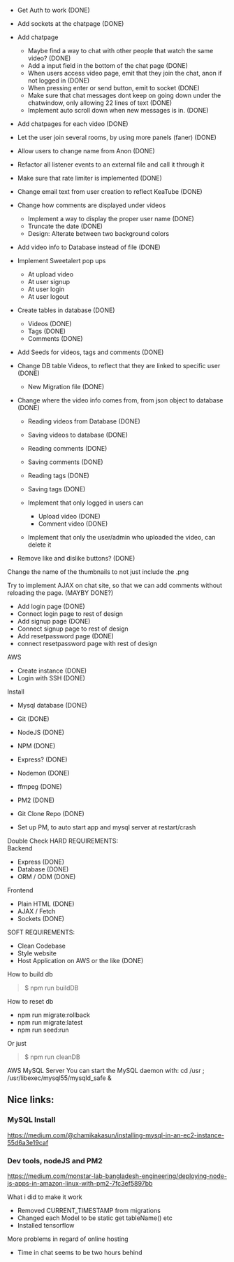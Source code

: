 - Get Auth to work                  (DONE)        
- Add sockets at the chatpage       (DONE)
- Add chatpage
    - Maybe find a way to chat with other people that watch the same video?     (DONE)
    - Add a input field in the bottom of the chat page                          (DONE)
    - When users access video page, emit that they join the chat, anon if not logged in     (DONE)
    - When pressing enter or send button, emit to socket                        (DONE)
    - Make sure that chat messages dont keep on going down under the chatwindow, only allowing 22 lines of text (DONE)
    - Implement auto scroll down when new messages is in.                       (DONE)
- Add chatpages for each video                                                  (DONE)
- Let the user join several rooms, by using more panels (faner)                 (DONE)

- Allow users to change name from Anon          (DONE)

- Refactor all listener events to an external file and call it through it


- Make sure that rate limiter is implemented    (DONE)
- Change email text from user creation to reflect KeaTube   (DONE)

- Change how comments are displayed under videos        
    - Implement a way to display the proper user name   (DONE)
    - Truncate the date                                 (DONE)
    - Design: Alterate between two background colors

- Add video info to Database instead of file    (DONE)
- Implement Sweetalert pop ups
    - At upload video
    - At user signup
    - At user login
    - At user logout

- Create tables in database (DONE)
    - Videos        (DONE)
    - Tags          (DONE)
    - Comments      (DONE)
- Add Seeds for videos, tags and comments   (DONE)

- Change DB table Videos, to reflect that they are linked to specific user  (DONE)
    - New Migration file    (DONE)

- Change where the video info comes from, from json object to database  (DONE)
    - Reading videos from Database  (DONE)
    - Saving videos to database     (DONE)
    - Reading comments              (DONE)
    - Saving comments               (DONE)
    - Reading tags                  (DONE)
    - Saving tags                   (DONE)

    - Implement that only logged in users can
        - Upload video              (DONE)
        - Comment video             (DONE)
    
    - Implement that only the user/admin who uploaded the video, can delete it

- Remove like and dislike buttons?                  (DONE)

Change the name of the thumbnails to not just include the .png

Try to implement AJAX on chat site, so that we can add comments without reloading the page.     (MAYBY DONE?)


- Add login page                        (DONE)
- Connect login page to rest of design
- Add signup page                       (DONE)
- Connect signup page to rest of design
- Add resetpassword page                (DONE)
- connect resetpassword page with rest of design


AWS

- Create instance       (DONE)
- Login with SSH        (DONE)

Install
- Mysql database        (DONE)
- Git                   (DONE)
- NodeJS                (DONE)
- NPM                   (DONE)
- Express?              (DONE)
- Nodemon               (DONE)
- ffmpeg                (DONE)
- PM2                   (DONE)
- Git Clone Repo        (DONE)


- Set up PM, to auto start app and mysql server at restart/crash


Double Check HARD REQUIREMENTS:  
Backend  
- Express       (DONE)
- Database      (DONE)
- ORM / ODM     (DONE)

Frontend  
- Plain HTML    (DONE)
- AJAX / Fetch
- Sockets       (DONE)

SOFT REQUIREMENTS:  
- Clean Codebase
- Style website
- Host Application on AWS or the like       (DONE)


How to build db
> $ npm run buildDB

How to reset db
- npm run migrate:rollback
- npm run migrate:latest
- npm run seed:run

Or just
> $ npm run cleanDB


AWS MySQL Server
You can start the MySQL daemon with:
cd /usr ; /usr/libexec/mysql55/mysqld_safe &

## Nice links:

### MySQL Install
https://medium.com/@chamikakasun/installing-mysql-in-an-ec2-instance-55d6a3e19caf

### Dev tools, nodeJS and PM2
https://medium.com/monstar-lab-bangladesh-engineering/deploying-node-js-apps-in-amazon-linux-with-pm2-7fc3ef5897bb


What i did to make it work
- Removed CURRENT_TIMESTAMP from migrations
- Changed each Model to be static get tableName() etc
- Installed tensorflow 


More problems in regard of online hosting
- Time in chat seems to be two hours behind